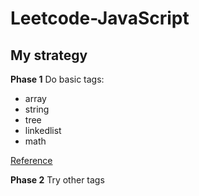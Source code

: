 # Leetcode-JavaScript

## My strategy

**Phase 1**
Do basic tags:

- array
- string
- tree
- linkedlist
- math

[Reference](https://www.zhihu.com/question/36738189)

**Phase 2**
Try other tags
